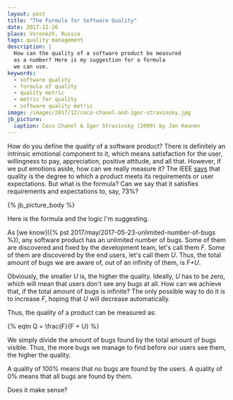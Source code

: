 ```yaml
---
layout: post
title: "The Formula for Software Quality"
date: 2017-12-26
place: Voronezh, Russia
tags: quality management
description: |
  How can the quality of a software product be measured
  as a number? Here is my suggestion for a formula
  we can use.
keywords:
  - software quality
  - formula of quality
  - quality metric
  - metric for quality
  - software quality metric
image: /images/2017/12/coco-chanel-and-igor-stravinsky.jpg
jb_picture:
  caption: Coco Chanel & Igor Stravinsky (2009) by Jan Kounen
---
```


How do you define the quality of a software product? There is definitely an
intrinsic emotional component to it, which means satisfaction for the user,
willingness to pay, appreciation, positive attitude, and all that. However,
if we put emotions aside, how can we really measure it?
The IEEE [says](https://standards.ieee.org/findstds/standard/610.12-1990.html) that
quality is the degree to which a product meets its requirements or
user expectations. But what is the formula? Can we say that it
satisfies requirements and expectations to, say, 73%?

<!--more-->

{% jb_picture_body %}

Here is the formula and the logic I'm suggesting.

As [we know]({% pst 2017/may/2017-05-23-unlimited-number-of-bugs %}),
any software product has an unlimited number of bugs. Some of them
are discovered and fixed by the development team, let's call them _F_.
Some of them are discovered by the end users, let's call them _U_. Thus,
the total amount of bugs we are aware of, out of an infinity of them, is _F+U_.

Obviously, the smaller _U_ is, the higher the quality. Ideally, _U_ has
to be zero, which will mean that users don't see any bugs at all. How can
we achieve that, if the total amount of bugs is infinite? The only possible
way to do it is to increase _F_, hoping that _U_ will decrease automatically.

Thus, the quality of a product can be measured as:

{% eqtn Q = \frac{F}{F + U} %}

We simply divide the amount of bugs found by the total amount of bugs
visible. Thus, the more bugs we manage to find before our users see them, the higher the
quality.

A quality of 100% means that no bugs are found by the users. A quality
of 0% means that all bugs are found by them.

Does it make sense?
